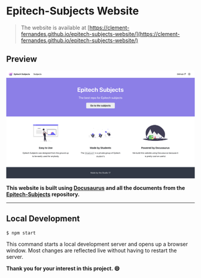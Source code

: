 
# Epitech-Subjects Website

> The website is available at [https://clement-fernandes.github.io/epitech-subjects-website/](https://clement-fernandes.github.io/epitech-subjects-website/)

## Preview
<img src="./static/img/website.png">

**This website is built using [Docusaurus](https://github.com/facebook/docusaurus) and all the documents from the [Epitech-Subjects](https://github.com/Studio-17/Epitech-Subjects) repository.**

---

## Local Development

```
$ npm start
```

This command starts a local development server and opens up a browser window. Most changes are reflected live without having to restart the server.

**Thank you for your interest in this project. :smile:**
